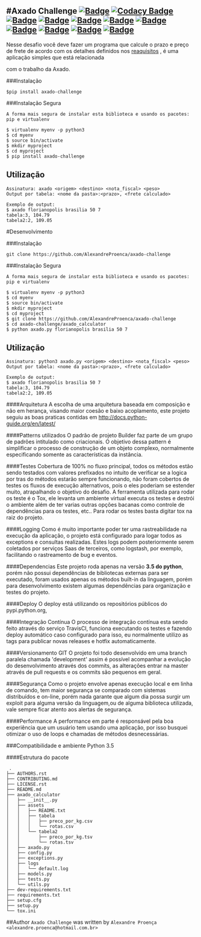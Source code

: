 #Axado Challenge
[![Badge](https://travis-ci.org/AlexandreProenca/axado-challenge.svg?branch=master)](https://travis-ci.org/AlexandreProenca/axado-challenge "Travis CI")
[![Codacy Badge](https://api.codacy.com/project/badge/Grade/e0c035692b134da6a06662397f85de7f)](https://www.codacy.com/app/linuxloco/axado-challenge?utm_source=github.com&amp;utm_medium=referral&amp;utm_content=AlexandreProenca/axado-challenge&amp;utm_campaign=Badge_Grade)
[![Badge](https://img.shields.io/pypi/v/axado-challenge.svg)](https://pypi.python.org/pypi/axado-challenge "Pypi")
[![Badge](https://img.shields.io/pypi/dd/axado-challenge.svg)](https://pypi.python.org/pypi/axado-challenge "Pypi")
[![Badge](https://img.shields.io/pypi/pyversions/axado-challenge.svg)](https://pypi.python.org/pypi/axado-challenge "Pypi")
[![Badge](https://img.shields.io/pypi/l/axado-challenge.svg)](https://pypi.python.org/pypi/axado-challenge "Pypi")
[![Badge](https://img.shields.io/pypi/wheel/axado-challenge.svg)](https://pypi.python.org/pypi/axado-challenge "Pypi")
[![Badge](https://img.shields.io/pypi/format/axado-challenge.svg)](https://pypi.python.org/pypi/axado-challenge "Pypi")
[![Badge](https://img.shields.io/pypi/implementation/axado-challenge.svg)](https://pypi.python.org/pypi/axado-challenge "Pypi")
[![Badge](https://img.shields.io/pypi/status/axado-challenge.svg)](https://pypi.python.org/pypi/axado-challenge "Pypi")
[![Badge](https://img.shields.io/badge/portugues--brasil-ok-green.svg)](https://img.shields.io/badge/portugues--brasil-ok-green.svg "Livechat")
-----------

Nesse desafio você deve fazer um programa que calcule o prazo e preço de frete
de acordo com os detalhes definidos nos [reaquisitos]() , é uma aplicação simples que está relacionada

com o trabalho da Axado.

###Instalação

`$pip install axado-challenge`

###Instalação Segura

    A forma mais segura de instalar esta biblioteca e usando os pacotes: pip e virtualenv

    $ virtualenv myenv -p python3
    $ cd myenv
    $ source bin/activate
    $ mkdir myproject
    $ cd myproject
    $ pip install axado-challenge

Utilização
----------
    Assinatura​: axado <origem> <destino> <nota_fiscal> <peso>
    Output por tabela: ​<nome da pasta>:<prazo>, <frete calculado>

    Exemplo de output:
    $ axado florianopolis brasilia 50 7
    tabela:3, 104.79
    tabela2:2, 109.05



#Desenvolvimento

###Instalação

`git clone https://github.com/AlexandreProenca/axado-challenge`

###Instalação Segura

    A forma mais segura de instalar esta biblioteca e usando os pacotes: pip e virtualenv

    $ virtualenv myenv -p python3
    $ cd myenv
    $ source bin/activate
    $ mkdir myproject
    $ cd myproject
    $ git clone https://github.com/AlexandreProenca/axado-challenge
    $ cd axado-challenge/axado_calculator
    $ python axado.py florianopolis brasilia 50 7
    

Utilização
----------
    Assinatura​: python3 axado.py <origem> <destino> <nota_fiscal> <peso>
    Output por tabela: ​<nome da pasta>:<prazo>, <frete calculado>

    Exemplo de output:
    $ axado florianopolis brasilia 50 7
    tabela:3, 104.79
    tabela2:2, 109.05



####Arquitetura
A escolha de uma arquitetura baseada em composição e não em herança,
visando maior coesão e baixo acoplamento, este projeto seguiu as boas
praticas contidas em http://docs.python-guide.org/en/latest/

####Patterns utilizados
O padrão de projeto Builder faz parte de um grupo de padrões intitulado
como criacionais.
O objetivo dessa pattern é simplificar o processo de construção de um
objeto complexo, normalmente especificando somente as características da
instância.

####Testes
Cobertura de 100% no fluxo principal, todos os métodos estão sendo testados
com valores prefixados no intuito de verificar se a logica por tras do
métodos estarão sempre funcionando, não foram cobertos de testes os
fluxos de execução alternativos, pois o eles poderiam se estender muito,
atrapalhando o objetivo do desafio.
A ferramenta utilizada para rodar os teste é o Tox, ele levanta um
ambiente virtual executa os testes e destrói o ambiente além de ter
varias outras opções bacanas como controle de dependências para os
testes, etc..
Para rodar os testes basta digitar tox na raiz do projeto.

####Logging
Como é muito importante poder ter uma rastreabilidade na execução da
aplicação, o projeto está configurado para logar todos as exceptions
e consultas realizadas.
Estes logs podem posteriormente serem coletados por serviços Saas de
terceiros, como logstash, por exemplo, facilitando o rastreamento
de bug e eventos.

####Dependencias
Este projeto roda apenas na versão **3.5 do python**, porém não possui
dependências de bibliotecas externas para ser executado, foram usados
apenas os métodos built-in da linguagem, porém para desenvolvimento
existem algumas dependências para organização e testes do projeto.

####Deploy
O deploy está utilizando os repositórios públicos do pypi.python.org,

####Integração Contínua
O processo de integração contínua esta sendo feito através do serviço
TravisCI, funciona executando os testes e fazendo deploy automático caso
configurado para isso, eu normalmente utilizo as tags para publicar
novas releases e hotfix automaticamente.

####Versionamento GIT
O projeto foi todo desenvolvido em uma branch paralela chamada 'development'
assim é possível acompanhar a evolução do desenvolvimento através dos commits,
as alterações entrar na master através de pull requests e os commits são
pequenos em geral.

####Segurança
Como o projeto envolve apenas execução local e em linha de comando,
tem maior segurança se comparado com sistemas distribuídos e on-line,
porém nada garante que algum dia possa surgir um exploit para alguma
versão da linguagem,ou de alguma biblioteca utilizada, vale sempre ficar
atento aos alertas de segurança.

####Performance
A performance em parte é responsável pela boa experiência que um usuário tem
usando uma aplicação, por isso busquei otimizar o uso de loops e
chamadas de métodos desnecessárias.

###Compatibilidade e ambiente
Python 3.5
  
####Estrutura do pacote

     .
    ├── AUTHORS.rst
    ├── CONTRIBUTING.md
    ├── LICENSE.rst
    ├── README.md
    ├── axado_calculator
    │   ├── __init__.py
    │   ├── assets
    │   │   ├── README.txt
    │   │   ├── tabela
    │   │   │   ├── preco_por_kg.csv
    │   │   │   └── rotas.csv
    │   │   └── tabela2
    │   │       ├── preco_por_kg.tsv
    │   │       └── rotas.tsv
    │   ├── axado.py
    │   ├── config.py
    │   ├── exceptions.py
    │   ├── logs
    │   │   └── default.log
    │   ├── models.py
    │   ├── tests.py
    │   └── utils.py
    ├── dev-requirements.txt
    ├── requirements.txt
    ├── setup.cfg
    ├── setup.py
    └── tox.ini


##Author
`Axado Challenge` was written by `Alexandre Proença <alexandre.proenca@hotmail.com.br>`
